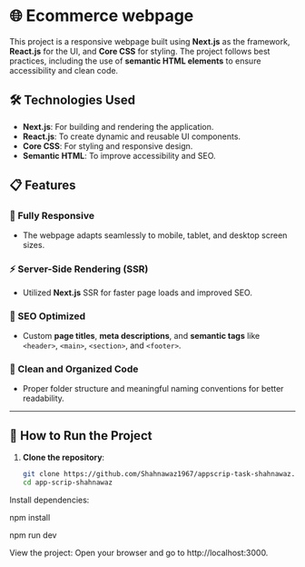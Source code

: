 # 🌐 Ecommerce webpage  

This project is a responsive webpage built using **Next.js** as the framework, **React.js** for the UI, and **Core CSS** for styling. The project follows best practices, including the use of **semantic HTML elements** to ensure accessibility and clean code.  

## 🛠️ Technologies Used  

- **Next.js**: For building and rendering the application.  
- **React.js**: To create dynamic and reusable UI components.  
- **Core CSS**: For styling and responsive design.  
- **Semantic HTML**: To improve accessibility and SEO.  

## 📋 Features  

### 📱 Fully Responsive  
- The webpage adapts seamlessly to mobile, tablet, and desktop screen sizes.  

### ⚡ Server-Side Rendering (SSR)  
- Utilized **Next.js** SSR for faster page loads and improved SEO.  

### 🌟 SEO Optimized  
- Custom **page titles**, **meta descriptions**, and **semantic tags** like `<header>`, `<main>`, `<section>`, and `<footer>`.  

### 🧹 Clean and Organized Code  
- Proper folder structure and meaningful naming conventions for better readability.  

---

## 🚀 How to Run the Project  

1. **Clone the repository**:  
   ```bash  
   git clone https://github.com/Shahnawaz1967/appscrip-task-shahnawaz.git 
   cd app-scrip-shahnawaz  
Install dependencies:

npm install  

npm run dev 

View the project:
Open your browser and go to http://localhost:3000.
